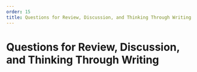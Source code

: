 ```yaml
---
order: 15
title: Questions for Review, Discussion, and Thinking Through Writing
---
```


# Questions for Review, Discussion, and Thinking Through Writing